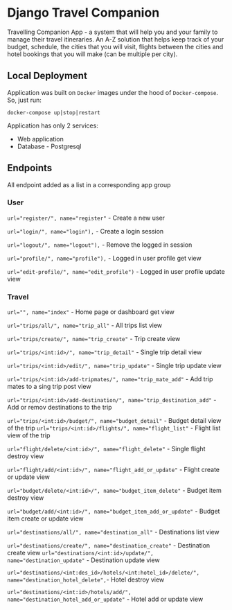 # Django Travel Companion
Travelling Companion App - a system that will help you and your family to manage their travel itineraries. An A-Z solution that helps keep track of your budget, schedule, the cities that you will visit, flights between the cities and hotel bookings that you will make (can be multiple per city).

## Local Deployment
Application was built on `Docker` images under the hood of `Docker-compose`. So, just run:

```
docker-compose up|stop|restart
```

Application has only 2 services:
- Web application
- Database - Postgresql


## Endpoints 
All endpoint added as a list in a corresponding app group

### User
`url="register/", name="register"` - Create a new user

`url="login/", name="login"),` - Create a login session

`url="logout/", name="logout"),` - Remove the logged in session

`url="profile/", name="profile"),` - Logged in user profile get view

`url="edit-profile/", name="edit_profile")` - Logged in user profile update view

### Travel

`url="", name="index"` - Home page or dashboard get view

`url="trips/all/", name="trip_all"` - All trips list view

`url="trips/create/", name="trip_create"` - Trip create view

`url="trips/<int:id>/", name="trip_detail"` - Single trip detail view

`url="trips/<int:id>/edit/", name="trip_update"` - Single trip update view

`url="trips/<int:id>/add-tripmates/", name="trip_mate_add"` - Add trip mates to a sing trip post view

`url="trips/<int:id>/add-destination/", name="trip_destination_add"` - Add or remov destinations to the trip

`url="trips/<int:id>/budget/", name="budget_detail"` - Budget detail view of the trip
`url="trips/<int:id>/flights/", name="flight_list"` - Flight list view of the trip

`url="flight/delete/<int:id>/", name="flight_delete"` - Single flight destroy view

`url="flight/add/<int:id>/", name="flight_add_or_update"` - Flight create or update view

`url="budget/delete/<int:id>/", name="budget_item_delete"` - Budget item destroy view

`url="budget/add/<int:id>/", name="budget_item_add_or_update"` - Budget item create or update view

`url="destinations/all/", name="destination_all"` - Destinations list view

`url="destinations/create/", name="destination_create"` - Destination create view
`url="destinations/<int:id>/update/", name="destination_update"` - Destination update view

`url="destinations/<int:des_id>/hotels/<int:hotel_id>/delete/", name="destination_hotel_delete",`- Hotel destroy view

`url="destinations/<int:id>/hotels/add/", name="destination_hotel_add_or_update"` - Hotel add or update view 